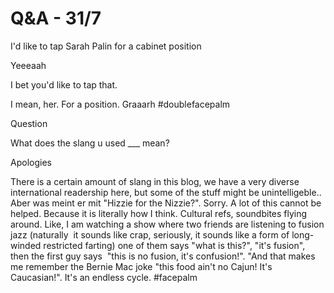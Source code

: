 # Q&A - 31/7

I'd like to tap Sarah Palin for a cabinet position

Yeeeaah

I bet you'd like to tap that.

I mean, her. For a position. Graaarh #doublefacepalm

Question

What does the slang u used ___ mean?

Apologies

There is a certain amount of slang in this blog, we have a very diverse international readership here, but some of the stuff might be unintelligeble.. Aber was meint er mit "Hizzie for the Nizzie?". Sorry. A lot of this cannot be helped. Because it is literally how I think. Cultural refs, soundbites flying around. Like, I am watching a show where two friends are listening to fusion jazz (naturally  it sounds like crap, seriously, it sounds like a form of long-winded restricted farting) one of them says "what is this?", "it's fusion", then the first guy says  "this is no fusion, it's confusion!". "And that makes me remember the Bernie Mac joke "this food ain't no Cajun! It's Caucasian!". It's an endless cycle. #facepalm












